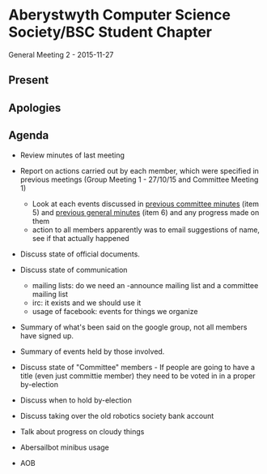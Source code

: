 Aberystwyth Computer Science Society/BSC Student Chapter
========================================================

General Meeting 2 - 2015-11-27

Present
-------

Apologies
---------

Agenda
------

- Review minutes of last meeting
- Report on actions carried out by each member, which were specified in
  previous meetings (Group Meeting 1 - 27/10/15 and Committee Meeting 1) 
  - Look at each events discussed in [previous committee minutes](https://github.com/abercompsoc/meetings/blob/master/committee/2015-11-06/minutes.md#item-5---events)
    (item 5) and [previous general minutes](https://github.com/abercompsoc/meetings/blob/master/general/2015-10-29/minutes.md#item-6---events) (item 6) and any progress made on them
  - action to all members apparently was to email suggestions of name, see if
    that actually happened

- Discuss state of official documents.
- Discuss state of communication
  - mailing lists: do we need an -announce mailing list and a committee mailing list
  - irc: it exists and we should use it
  - usage of facebook: events for things we organize
- Summary of what's been said on the google group, not all members have signed up.
- Summary of events held by those involved.
- Discuss state of "Committee" members - If people are going to have a title (even just committie member) they need to be voted in in a proper by-election
- Discuss when to hold by-election
- Discuss taking over the old robotics society bank account
- Talk about progress on cloudy things
- Abersailbot minibus usage

- AOB
